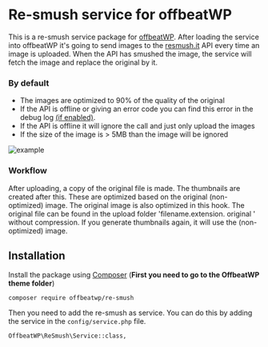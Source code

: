 # Re-smush service for offbeatWP

This is a re-smush service package for [offbeatWP](https://github.com/offbeatwp). After loading the service into offbeatWP it's going to send images to the [resmush.it](https://resmush.it) API every time an image is uploaded. When the API has smushed the image, the service will fetch the image and replace the original by it.

### By default
- The images are optimized to 90% of the quality of the original
- If the API is offline or giving an error code you can find this error in the debug log [(if enabled)](https://wordpress.org/support/article/debugging-in-wordpress/).
- If the API is offline it will ignore the call and just only upload the images
- If the size of the image is > 5MB than the image will be ignored

![example](https://github.com/offbeatwp/re-smush/blob/master/example.png)

### Workflow

After uploading, a copy of the original file is made. The thumbnails are created after this. These are optimized based on the original (non-optimized) image. The original image is also optimized in this hook. The original file can be found in the upload folder 'filename.extension. original ' without compression. If you generate thumbnails again, it will use the (non-optimized) image. 

## Installation
Install the package using [Composer](https://getcomposer.org/) (**First you need to go to the OffbeatWP theme folder**)

```
composer require offbeatwp/re-smush
```

Then you need to add the re-smush as service. You can do this by adding the service in the `config/service.php` file.
```
OffbeatWP\ReSmush\Service::class,
```

